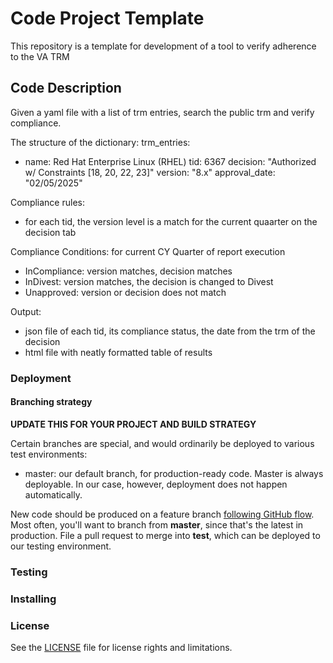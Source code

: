 # Code Project Template

This repository is a template for development of a tool to verify adherence to the VA TRM

## Code Description

Given a yaml file with a list of trm entries, search the public trm and verify compliance.

The structure of the dictionary:
trm_entries:
  - name: Red Hat Enterprise Linux (RHEL)
    tid: 6367
    decision: "Authorized w/ Constraints [18, 20, 22, 23]"
    version: "8.x"
    approval_date: "02/05/2025"

Compliance rules:
 - for each tid, the version level is a match for the current quaarter on the decision tab

Compliance Conditions:
for current CY Quarter of report execution
  - InCompliance: version matches, decision matches
  - InDivest: version matches, the decision is changed to Divest
  - Unapproved: version or decision does not match

Output:
 - json file of each tid, its compliance status, the date from the trm of the decision
 - html file with neatly formatted table of results

### Deployment


#### Branching strategy

**UPDATE THIS FOR YOUR PROJECT AND BUILD STRATEGY**

Certain branches are special, and would ordinarily be deployed to various test environments:

- master: our default branch, for production-ready code. Master is always deployable. In our case, however, deployment does not happen automatically.

New code should be produced on a feature branch [following GitHub flow](https://guides.github.com/introduction/flow/). 
Most often, you'll want to branch from **master**, since that's the latest in production. 
File a pull request to merge into **test**, which can be deployed to our testing environment.



### Testing




### Installing




### License

See the [LICENSE](LICENSE.md) file for license rights and limitations.
